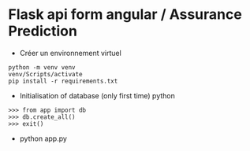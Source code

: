 # Flask api form angular / Assurance Prediction

* Créer un environnement virtuel
```
python -m venv venv
venv/Scripts/activate
pip install -r requirements.txt
```
* Initialisation of database (only first time)
python
```
>>> from app import db
>>> db.create_all()
>>> exit()
```

* python app.py

